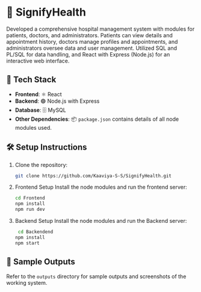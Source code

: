 # 🏥 SignifyHealth

Developed a comprehensive hospital management system with modules for patients, doctors, and administrators. Patients can view details and appointment history, doctors manage profiles and appointments, and administrators oversee data and user management. Utilized SQL and PL/SQL for data handling, and React with Express (Node.js) for an interactive web interface.

## 🚀 Tech Stack

- **Frontend**: ⚛️ React
- **Backend**: 🟢 Node.js with Express
- **Database**: 🗄️ MySQL
- **Other Dependencies**: 📦 `package.json` contains details of all node modules used.

## 🛠️ Setup Instructions

1. Clone the repository:
   ```bash
   git clone https://github.com/Kaaviya-S-S/SignifyHealth.git

2. Frontend Setup
   Install the node modules and run the frontend server:
   ```bash
   cd Frontend
   npm install
   npm run dev

3. Backend Setup
   Install the node modules and run the Backend server:
   ```bash
    cd Backendend
   npm install
   npm start


## 📂 Sample Outputs
Refer to the `outputs` directory for sample outputs and screenshots of the working system.
